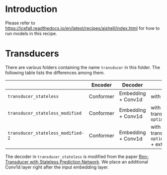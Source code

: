 
# Introduction

Please refer to <https://icefall.readthedocs.io/en/latest/recipes/aishell/index.html>
for how to run models in this recipe.

# Transducers

There are various folders containing the name `transducer` in this folder.
The following table lists the differences among them.

|                                    | Encoder   | Decoder            | Comment                                                                           |
|------------------------------------|-----------|--------------------|-----------------------------------------------------------------------------------|
| `transducer_stateless`             | Conformer | Embedding + Conv1d | with `k2.rnnt_loss`                                                               |
| `transducer_stateless_modified`    | Conformer | Embedding + Conv1d | with modified transducer from `optimized_transducer`                     |
| `transducer_stateless_modified-2`  | Conformer | Embedding + Conv1d | with modified transducer from `optimized_transducer` + extra data      |

The decoder in `transducer_stateless` is modified from the paper
[Rnn-Transducer with Stateless Prediction Network](https://ieeexplore.ieee.org/document/9054419/).
We place an additional Conv1d layer right after the input embedding layer.
